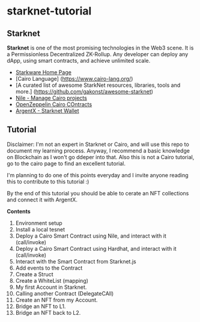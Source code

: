 # starknet-tutorial

## Starknet
**Starknet** is one of the most promising technologies in the Web3 scene. It is a Permissionless Decentralized ZK-Rollup. Any developer can deploy any dApp, using smart contracts, and achieve unlimited scale.

- [Starkware Home Page](https://starkware.co/)
- [Cairo Language] (https://www.cairo-lang.org/)
- [A curated list of awesome StarkNet resources, libraries, tools and more.] (https://github.com/gakonst/awesome-starknet)
- [Nile - Manage Cairo projects](https://github.com/OpenZeppelin/nile)
- [OpenZeppelin Cairo COntracts](https://github.com/OpenZeppelin/cairo-contracts)
- [ArgentX - Starknet Wallet](https://chrome.google.com/webstore/detail/argent-x-starknet-wallet/dlcobpjiigpikoobohmabehhmhfoodbb)

## Tutorial
Disclaimer: I'm not an expert in Starknet or Cairo, and will use this repo to document my learning process. Anyway, I recommend a basic knowledge on Blockchain as I won't go ddeper into that. Also this is not a Cairo tutorial, go to the cairo page to find an excellent tutorial.

I'm planning to do one of this points everyday and I invite anyone reading this to contribute to this tutorial :)

By the end of this tutorial you should be able to cerate an NFT collections and connect it with ArgentX.

**Contents**

1. Environment setup
2. Install a local tesnet
3. Deploy a Cairo Smart Contract using Nile, and interact with it (call/invoke)
4. Deploy a Cairo Smart Contract using Hardhat, and interact with it (call/invoke)
5. Interact with the Smart Contract from Starknet.js
6. Add events to the Contract
7. Create a Struct
8. Create a WhiteList (mapping)
9. My first Account in Starknet.
10. Calling another Contract (DelegateCAll)
11. Create an NFT from my Account.
12. Bridge an NFT to L1.
13. Bridge an NFT back to L2.

